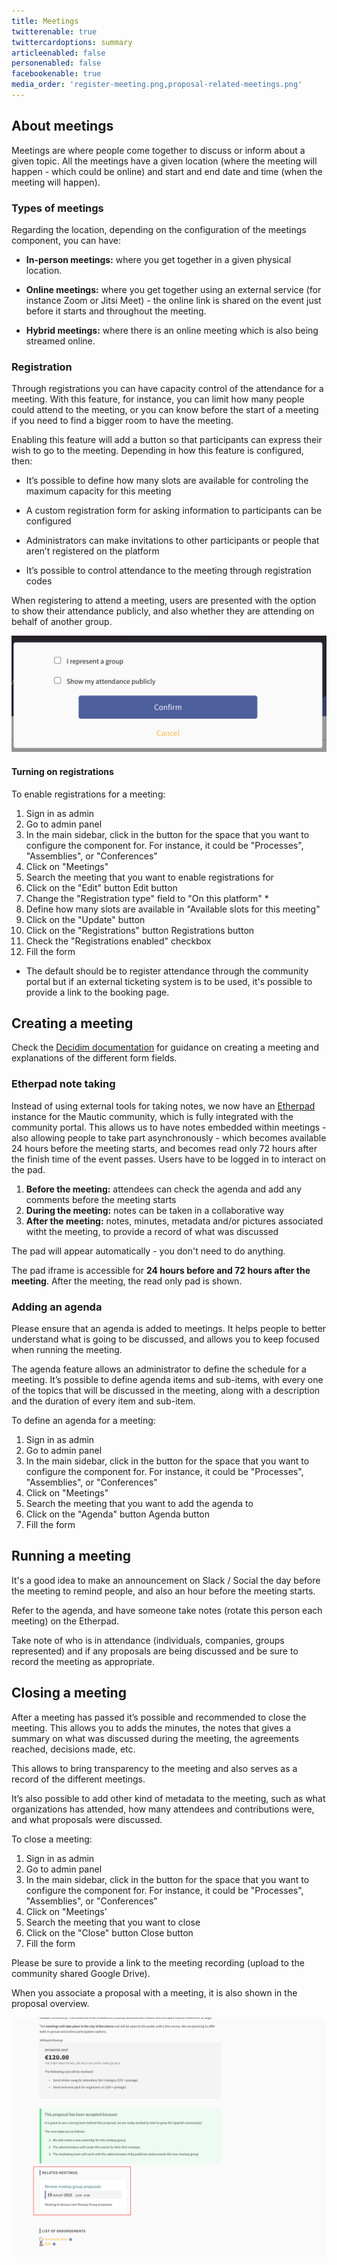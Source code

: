 ```yaml
---
title: Meetings
twitterenable: true
twittercardoptions: summary
articleenabled: false
personenabled: false
facebookenable: true
media_order: 'register-meeting.png,proposal-related-meetings.png'
---
```


## About meetings

Meetings are where people come together to discuss or inform about a given topic. All the meetings have a given location (where the meeting will happen - which could be online) and start and end date and time (when the meeting will happen).

### Types of meetings

Regarding the location, depending on the configuration of the meetings component, you can have:

* **In-person meetings:** where you get together in a given physical location.

* **Online meetings:** where you get together using an external service (for instance Zoom or Jitsi Meet) - the online link is shared on the event just before it starts and throughout the meeting.

* **Hybrid meetings:** where there is an online meeting which is also being streamed online.

### Registration

Through registrations you can have capacity control of the attendance for a meeting. With this feature, for instance, you can limit how many people could attend to the meeting, or you can know before the start of a meeting if you need to find a bigger room to have the meeting.

Enabling this feature will add a button so that participants can express their wish to go to the meeting. Depending in how this feature is configured, then:

* It’s possible to define how many slots are available for controling the maximum capacity for this meeting

* A custom registration form for asking information to participants can be configured

* Administrators can make invitations to other participants or people that aren’t registered on the platform

* It’s possible to control attendance to the meeting through registration codes

When registering to attend a meeting, users are presented with the option to show their attendance publicly, and also whether they are attending on behalf of another group.

![register-meeting](register-meeting.png "register-meeting")

#### Turning on registrations

To enable registrations for a meeting:

1. Sign in as admin
2. Go to admin panel
3. In the main sidebar, click in the button for the space that you want to configure the component for. For instance, it could be "Processes", "Assemblies", or "Conferences"
4. Click on "Meetings"
5. Search the meeting that you want to enable registrations for
6. Click on the "Edit" button Edit button
7. Change the "Registration type" field to "On this platform" *
8. Define how many slots are available in "Available slots for this meeting"
9. Click on the "Update" button
10. Click on the "Registrations" button Registrations button
11. Check the "Registrations enabled" checkbox
12. Fill the form

* The default should be to register attendance through the community portal but if an external ticketing system is to be used, it's possible to provide a link to the booking page.

## Creating a meeting

Check the [Decidim documentation](https://docs.decidim.org/en/develop/admin/components/meetings.html#_create_a_new_meeting) for guidance on creating a meeting and explanations of the different form fields.

### Etherpad note taking

Instead of using external tools for taking notes, we now have an [Etherpad](https://etherpad.org/) instance for the Mautic community, which is fully integrated with the community portal.  This allows us to have notes embedded within meetings - also allowing people to take part asynchronously - which becomes available 24 hours before the meeting starts, and becomes read only 72 hours after the finish time of the event passes. Users have to be logged in to interact on the pad.

1. **Before the meeting:** attendees can check the agenda and add any comments before the meeting starts
2. **During the meeting:** notes can be taken in a collaborative way
3. **After the meeting:** notes, minutes, metadata and/or pictures associated witht the meeting, to provide a record of what was discussed

The pad will appear automatically - you don't need to do anything.

The pad iframe is accessible for **24 hours before and 72 hours after the meeting**. After the meeting, the read only pad is shown.

### Adding an agenda

Please ensure that an agenda is added to meetings. It helps people to better understand what is going to be discussed, and allows you to keep focused when running the meeting.

The agenda feature allows an administrator to define the schedule for a meeting. It’s possible to define agenda items and sub-items, with every one of the topics that will be discussed in the meeting, along with a description and the duration of every item and sub-item.

To define an agenda for a meeting:

1. Sign in as admin
2. Go to admin panel
3. In the main sidebar, click in the button for the space that you want to configure the component for. For instance, it could be "Processes", "Assemblies", or "Conferences"
4. Click on "Meetings"
5. Search the meeting that you want to add the agenda to
6. Click on the "Agenda" button Agenda button
7. Fill the form

## Running a meeting 

It's a good idea to make an announcement on Slack / Social the day before the meeting to remind people, and also an hour before the meeting starts.

Refer to the agenda, and have someone take notes (rotate this person each meeting) on the Etherpad.

Take note of who is in attendance (individuals, companies, groups represented) and if any proposals are being discussed and be sure to record the meeting as appropriate.

## Closing a meeting

After a meeting has passed it’s possible and recommended to close the meeting. This allows you to adds the minutes, the notes that gives a summary on what was discussed during the meeting, the agreements reached, decisions made, etc.

This allows to bring transparency to the meeting and also serves as a record of the different meetings.

It’s also possible to add other kind of metadata to the meeting, such as what organizations has attended, how many attendees and contributions were, and what proposals were discussed.

To close a meeting:

1. Sign in as admin
2. Go to admin panel
3. In the main sidebar, click in the button for the space that you want to configure the component for. For instance, it could be "Processes", "Assemblies", or "Conferences"
4. Click on "Meetings'
5. Search the meeting that you want to close
6. Click on the "Close" button Close button
7. Fill the form

Please be sure to provide a link to the meeting recording (upload to the community shared Google Drive).

When you associate a proposal with a meeting, it is also shown in the proposal overview.

![proposal-related-meetings](proposal-related-meetings.png "proposal-related-meetings")
